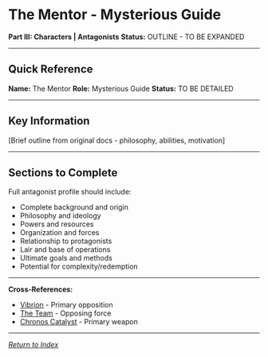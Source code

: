# The Mentor - Mysterious Guide

**Part III: Characters | Antagonists**
**Status:** OUTLINE - TO BE EXPANDED

---

## Quick Reference

**Name:** The Mentor
**Role:** Mysterious Guide
**Status:** TO BE DETAILED

---

## Key Information

[Brief outline from original docs - philosophy, abilities, motivation]

---

## Sections to Complete

Full antagonist profile should include:
- Complete background and origin
- Philosophy and ideology
- Powers and resources
- Organization and forces
- Relationship to protagonists
- Lair and base of operations
- Ultimate goals and methods
- Potential for complexity/redemption

---

**Cross-References:**
- [Vibrion](../Heroes/Vibrion.md) - Primary opposition
- [The Team](../../05_Factions/TheTeam.md) - Opposing force
- [Chronos Catalyst](../../02_CivilizationalElements/02_Technology.md) - Primary weapon

---

*[Return to Index](../../00_INDEX.md)*
